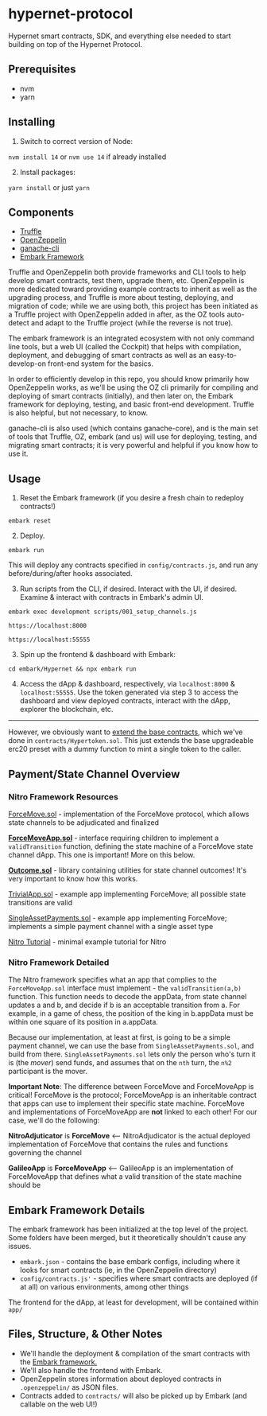 # hypernet-protocol
Hypernet smart contracts, SDK, and everything else needed to start building on top of the Hypernet Protocol.

## Prerequisites
 - nvm
 - yarn

## Installing
 1) Switch to correct version of Node:

 `nvm install 14` or `nvm use 14` if already installed

 2) Install packages:

 `yarn install` or just `yarn`

## Components

- [Truffle](https://www.trufflesuite.com/)
- [OpenZeppelin](https://openzeppelin.com/)
- [ganache-cli](https://github.com/trufflesuite/ganache-cli)
- [Embark Framework](https://framework.embarklabs.io/)

Truffle and OpenZeppelin both provide frameworks and CLI tools to help develop smart contracts, test them,
upgrade them, etc. OpenZeppelin is more dedicated toward providing example contracts to inherit as well as the upgrading
process, and Truffle is more about testing, deploying, and migration of code; while we are using both, this project
has been initiated as a Truffle project with OpenZeppelin added in after, as the OZ tools auto-detect and adapt to the
Truffle project (while the reverse is not true).

The embark framework is an integrated ecosystem with not only command line tools, but a web UI (called the Cockpit) that helps
with compilation, deployment, and debugging of smart contracts as well as an easy-to-develop-on front-end system for the basics.

In order to efficiently develop in this repo, you should know primarily how OpenZeppelin works, as we'll be using the OZ cli
primarily for compiling and deploying of smart contracts (initially), and then later on, the Embark framework for deploying,
testing, and basic front-end development. Truffle is also helpful, but not necessary, to know.

ganache-cli is also used (which contains ganache-core), and is the main set of tools that Truffle, OZ, embark (and us) will use for
deploying, testing, and migrating smart contracts; it is very powerful and helpful if you know how to use it.

## Usage

1) Reset the Embark framework (if you desire a fresh chain to redeploy contracts!)

`embark reset`

2) Deploy.

`embark run`

This will deploy any contracts specified in `config/contracts.js`, and run any before/during/after hooks associated.

3) Run scripts from the CLI, if desired. Interact with the UI, if desired. Examine & interact with contracts in Embark's admin UI.

`embark exec development scripts/001_setup_channels.js`

`https://localhost:8000`

`https://localhost:55555`

3) Spin up the frontend & dashboard with Embark:

`cd embark/Hypernet && npx embark run`

4) Access the dApp & dashboard, respectively, via `localhost:8000` & `localhost:55555`. Use the token generated via step 3 to access the dashboard and view deployed contracts, interact with the dApp, explorer the blockchain, etc.

---

However, we obviously want to [extend the base contracts](https://github.com/OpenZeppelin/openzeppelin-contracts-ethereum-package#extending-contracts), which we've done in `contracts/Hypertoken.sol`. This just extends the base upgradeable erc20 preset with a dummy function to mint a single token to the caller.

## Payment/State Channel Overview

### Nitro Framework Resources

[ForceMove.sol](https://protocol.statechannels.org/docs/contract-devs/force-move) - implementation of the ForceMove protocol, which allows state channels to be adjudicated and finalized

**[ForceMoveApp.sol](https://protocol.statechannels.org/docs/contract-api/natspec/forcemoveapp)** - interface requiring children to implement a `validTransition` function, defining the state machine of a ForceMove state channel dApp. This one is important! More on this below.

**[Outcome.sol](https://github.com/statechannels/statechannels/blob/master/packages/nitro-protocol/contracts/Outcome.sol)** - library containing utilities for state channel outcomes! It's very important to know how this works.

[TrivialApp.sol](https://protocol.statechannels.org/docs/contract-api/natspec/trivialapp) - example app implementing ForceMove; all possible state transitions are valid

[SingleAssetPayments.sol](https://protocol.statechannels.org/docs/contract-api/natspec/singleassetpayments) - example app implementing ForceMove; implements a simple payment channel with a single asset type

[Nitro Tutorial](https://github.com/statechannels/nitro-tutorial) - minimal example tutorial for Nitro

### Nitro Framework Detailed

The Nitro framework specifies what an app that complies to the `ForceMoveApp.sol` interface must implement - the `validTransition(a,b)` function. This function needs to decode the appData, from state channel updates a and b, and decide if b is an acceptable transition from a. For example, in a game of chess, the position of the king in b.appData must be within one square of its position in a.appData.

Because our implementation, at least at first, is going to be a simple payment channel, we can use the base from `SingleAssetPayments.sol`, and build from there. `SingleAssetPayments.sol` lets only the person who's turn it is (the *mover*) send funds, and assumes that on the `nth` turn, the `n%2` participant is the mover.

**Important Note**: The difference between ForceMove and ForceMoveApp is critical! ForceMove is the protocol; ForceMoveApp is an inheritable contract that apps can use
to implement their specific state machine. ForceMove and implementations of ForceMoveApp are **not** linked to each other! For our case, we'll do the following:

**NitroAdjuticator** is **ForceMove** <-- NitroAdjudicator is the actual deployed implementation of ForceMove that contains the rules and functions governing the channel

**GalileoApp** is **ForceMoveApp** <-- GalileoApp is an implementation of ForceMoveApp that defines what a valid transition of the state machine should be

## Embark Framework Details

The embark framework has been initialized at the top level of the project. Some folders have been merged, but it theoretically shouldn't cause any issues.

 - `embark.json` - contains the base embark configs, including where it looks for smart contracts (ie, in the OpenZeppelin directory)
 - `config/contracts.js'` - specifies where smart contracts are deployed (if at all) on various environments, among other things

The frontend for the dApp, at least for development, will be contained within `app/`

## Files, Structure, & Other Notes

 - We'll handle the deployment & compilation of the smart contracts with the [Embark framework.](https://framework.embarklabs.io/)
 - We'll also handle the frontend with Embark.
 - OpenZeppelin stores information about deployed contracts in `.openzeppelin/` as JSON files.
 - Contracts added to `contracts/` will also be picked up by Embark (and callable on the web UI!)
